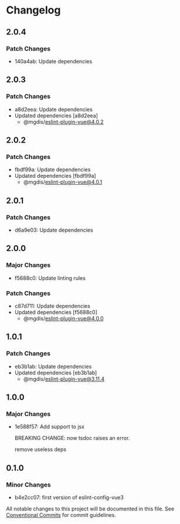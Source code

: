 # Changelog

## 2.0.4

### Patch Changes

- 140a4ab: Update dependencies

## 2.0.3

### Patch Changes

- a8d2eea: Update dependencies
- Updated dependencies [a8d2eea]
  - @mgdis/eslint-plugin-vue@4.0.2

## 2.0.2

### Patch Changes

- fbdf99a: Update dependencies
- Updated dependencies [fbdf99a]
  - @mgdis/eslint-plugin-vue@4.0.1

## 2.0.1

### Patch Changes

- d6a9e03: Update dependencies

## 2.0.0

### Major Changes

- f5688c0: Update linting rules

### Patch Changes

- c87d711: Update dependencies
- Updated dependencies [f5688c0]
  - @mgdis/eslint-plugin-vue@4.0.0

## 1.0.1

### Patch Changes

- eb3b1ab: Update dependencies
- Updated dependencies [eb3b1ab]
  - @mgdis/eslint-plugin-vue@3.11.4

## 1.0.0

### Major Changes

- 1e588f57: Add support to jsx

  BREAKING CHANGE: now tsdoc raises an error.

  remove useless deps

## 0.1.0

### Minor Changes

- b4e2cc07: first version of eslint-config-vue3

All notable changes to this project will be documented in this file.
See [Conventional Commits](https://conventionalcommits.org) for commit guidelines.
